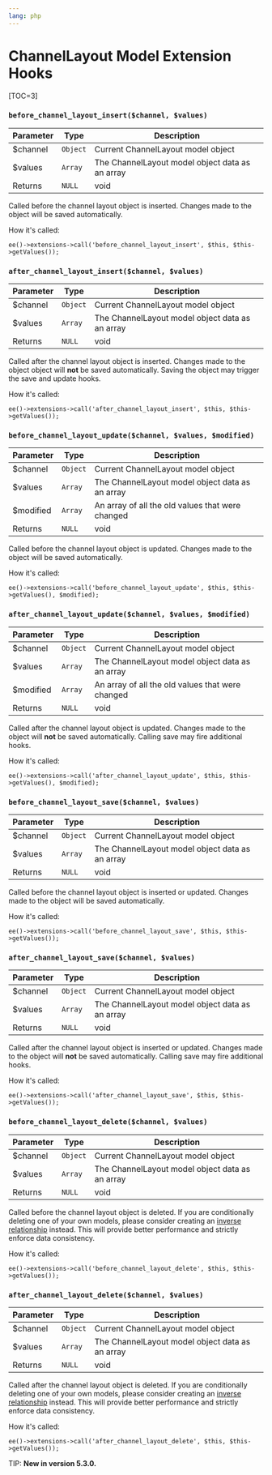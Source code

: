 ```yaml
---
lang: php
---
```


<!--
    This source file is part of the open source project
    ExpressionEngine User Guide (https://github.com/ExpressionEngine/ExpressionEngine-User-Guide)

    @link      https://expressionengine.com/
    @copyright Copyright (c) 2003-2020, Packet Tide, LLC (https://www.packettide.com)
    @license   https://expressionengine.com/license Licensed under Apache License, Version 2.0
-->

# ChannelLayout Model Extension Hooks

[TOC=3]

### `before_channel_layout_insert($channel, $values)`

| Parameter | Type     | Description                                     |
| --------- | -------- | ------------------------------------------------|
| \$channel | `Object` | Current ChannelLayout model object              |
| \$values  | `Array`  | The ChannelLayout model object data as an array |
| Returns   | `NULL`   | void                                            |

Called before the channel layout object is inserted. Changes made to the object will be saved automatically.

How it's called:

    ee()->extensions->call('before_channel_layout_insert', $this, $this->getValues());

### `after_channel_layout_insert($channel, $values)`

| Parameter | Type     | Description                                     |
| --------- | -------- | ------------------------------------------------|
| \$channel | `Object` | Current ChannelLayout model object              |
| \$values  | `Array`  | The ChannelLayout model object data as an array |
| Returns   | `NULL`   | void                                            |

Called after the channel layout object is inserted. Changes made to the object object will **not** be saved automatically. Saving the object may trigger the save and update hooks.

How it's called:

    ee()->extensions->call('after_channel_layout_insert', $this, $this->getValues());

### `before_channel_layout_update($channel, $values, $modified)`

| Parameter  | Type     | Description                                      |
| ---------- | -------- | -------------------------------------------------|
| \$channel  | `Object` | Current ChannelLayout model object               |
| \$values   | `Array`  | The ChannelLayout model object data as an array  |
| \$modified | `Array`  | An array of all the old values that were changed |
| Returns    | `NULL`   | void                                             |

Called before the channel layout object is updated. Changes made to the object will be saved automatically.

How it's called:

    ee()->extensions->call('before_channel_layout_update', $this, $this->getValues(), $modified);

### `after_channel_layout_update($channel, $values, $modified)`

| Parameter  | Type     | Description                                      |
| ---------- | -------- | -------------------------------------------------|
| \$channel  | `Object` | Current ChannelLayout model object               |
| \$values   | `Array`  | The ChannelLayout model object data as an array  |
| \$modified | `Array`  | An array of all the old values that were changed |
| Returns    | `NULL`   | void                                             |

Called after the channel layout object is updated. Changes made to the object will **not** be saved automatically. Calling save may fire additional hooks.

How it's called:

    ee()->extensions->call('after_channel_layout_update', $this, $this->getValues(), $modified);

### `before_channel_layout_save($channel, $values)`

| Parameter | Type     | Description                                     |
| --------- | -------- | ------------------------------------------------|
| \$channel | `Object` | Current ChannelLayout model object              |
| \$values  | `Array`  | The ChannelLayout model object data as an array |
| Returns   | `NULL`   | void                                            |

Called before the channel layout object is inserted or updated. Changes made to the object will be saved automatically.

How it's called:

    ee()->extensions->call('before_channel_layout_save', $this, $this->getValues());

### `after_channel_layout_save($channel, $values)`

| Parameter | Type     | Description                                     |
| --------- | -------- | ------------------------------------------------|
| \$channel | `Object` | Current ChannelLayout model object              |
| \$values  | `Array`  | The ChannelLayout model object data as an array |
| Returns   | `NULL`   | void                                            |

Called after the channel layout object is inserted or updated. Changes made to the object will **not** be saved automatically. Calling save may fire additional hooks.

How it's called:

    ee()->extensions->call('after_channel_layout_save', $this, $this->getValues());

### `before_channel_layout_delete($channel, $values)`

| Parameter | Type     | Description                                     |
| --------- | -------- | ------------------------------------------------|
| \$channel | `Object` | Current ChannelLayout model object              |
| \$values  | `Array`  | The ChannelLayout model object data as an array |
| Returns   | `NULL`   | void                                            |

Called before the channel layout object is deleted. If you are conditionally deleting one of your own models, please consider creating an [inverse relationship](development/services/model/relating-models.md#inverse-relationships) instead. This will provide better performance and strictly enforce data consistency.

How it's called:

    ee()->extensions->call('before_channel_layout_delete', $this, $this->getValues());

### `after_channel_layout_delete($channel, $values)`

| Parameter | Type     | Description                                     |
| --------- | -------- | ------------------------------------------------|
| \$channel | `Object` | Current ChannelLayout model object              |
| \$values  | `Array`  | The ChannelLayout model object data as an array |
| Returns   | `NULL`   | void                                            |

Called after the channel layout object is deleted. If you are conditionally deleting one of your own models, please consider creating an [inverse relationship](development/services/model/relating-models.md#inverse-relationships) instead. This will provide better performance and strictly enforce data consistency.

How it's called:

    ee()->extensions->call('after_channel_layout_delete', $this, $this->getValues());

TIP: **New in version 5.3.0.**
